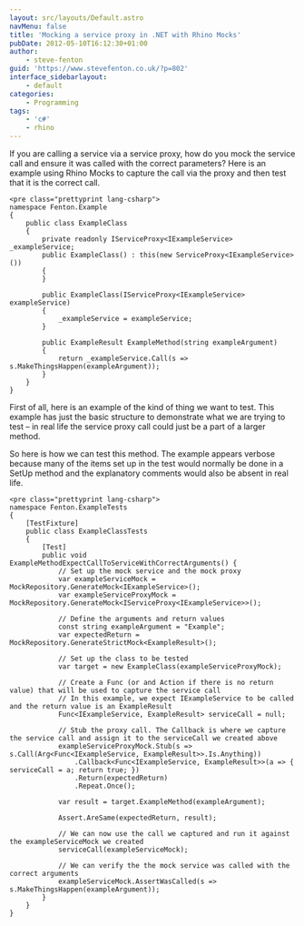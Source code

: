 ```yaml
---
layout: src/layouts/Default.astro
navMenu: false
title: 'Mocking a service proxy in .NET with Rhino Mocks'
pubDate: 2012-05-10T16:12:30+01:00
author:
    - steve-fenton
guid: 'https://www.stevefenton.co.uk/?p=802'
interface_sidebarlayout:
    - default
categories:
    - Programming
tags:
    - 'c#'
    - rhino
---
```


If you are calling a service via a service proxy, how do you mock the service call and ensure it was called with the correct parameters? Here is an example using Rhino Mocks to capture the call via the proxy and then test that it is the correct call.

```
<pre class="prettyprint lang-csharp">
namespace Fenton.Example
{
    public class ExampleClass
    {
        private readonly IServiceProxy<IExampleService> _exampleService;
        public ExampleClass() : this(new ServiceProxy<IExampleService>())
        {
        }
       
        public ExampleClass(IServiceProxy<IExampleService> exampleService)
        {
            _exampleService = exampleService;
        }
       
        public ExampleResult ExampleMethod(string exampleArgument)
        {
            return _exampleService.Call(s => s.MakeThingsHappen(exampleArgument));
        }
    }
}
```

First of all, here is an example of the kind of thing we want to test. This example has just the basic structure to demonstrate what we are trying to test – in real life the service proxy call could just be a part of a larger method.

So here is how we can test this method. The example appears verbose because many of the items set up in the test would normally be done in a SetUp method and the explanatory comments would also be absent in real life.

```
<pre class="prettyprint lang-csharp">
namespace Fenton.ExampleTests
{
    [TestFixture]
    public class ExampleClassTests
    {
        [Test]
        public void ExampleMethodExpectCallToServiceWithCorrectArguments() {
            // Set up the mock service and the mock proxy
            var exampleServiceMock = MockRepository.GenerateMock<IExampleService>();
            var exampleServiceProxyMock = MockRepository.GenerateMock<IServiceProxy<IExampleService>>();
           
            // Define the arguments and return values
            const string exampleArgument = "Example";
            var expectedReturn = MockRepository.GenerateStrictMock<ExampleResult>();
           
            // Set up the class to be tested
            var target = new ExampleClass(exampleServiceProxyMock);
           
            // Create a Func (or and Action if there is no return value) that will be used to capture the service call
            // In this example, we expect IExampleService to be called and the return value is an ExampleResult
            Func<IExampleService, ExampleResult> serviceCall = null;
           
            // Stub the proxy call. The Callback is where we capture the service call and assign it to the serviceCall we created above
            exampleServiceProxyMock.Stub(s => s.Call(Arg<Func<IExampleService, ExampleResult>>.Is.Anything))
                .Callback<Func<IExampleService, ExampleResult>>(a => { serviceCall = a; return true; })
                .Return(expectedReturn)
                .Repeat.Once();
               
            var result = target.ExampleMethod(exampleArgument);
           
            Assert.AreSame(expectedReturn, result);
           
            // We can now use the call we captured and run it against the exampleServiceMock we created
            serviceCall(exampleServiceMock);
           
            // We can verify the the mock service was called with the correct arguments
            exampleServiceMock.AssertWasCalled(s => s.MakeThingsHappen(exampleArgument));
        }
    }
}
```